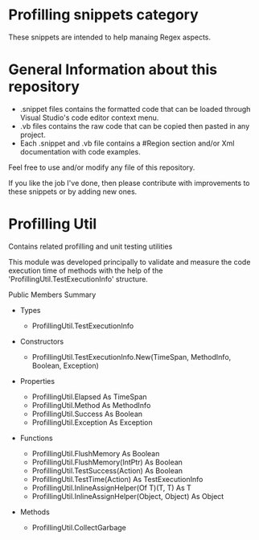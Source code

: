 # Profilling snippets category
These snippets are intended to help manaing Regex aspects.

# General Information about this repository
 - .snippet files contains the formatted code that can be loaded through Visual Studio's code editor context menu.
 - .vb files contains the raw code that can be copied then pasted in any project.
 - Each .snippet and .vb file contains a #Region section and/or Xml documentation with code examples.
 
Feel free to use and/or modify any file of this repository.

If you like the job I've done, then please contribute with improvements to these snippets or by adding new ones.

# Profilling Util
Contains related profilling and unit testing utilities

This module was developed principally to validate and measure the code execution time of methods with the help of the 'ProfillingUtil.TestExecutionInfo' structure.

Public Members Summary

 - Types
   - ProfillingUtil.TestExecutionInfo

 - Constructors
   - ProfillingUtil.TestExecutionInfo.New(TimeSpan, MethodInfo, Boolean, Exception)

 - Properties
   - ProfillingUtil.Elapsed As TimeSpan
   - ProfillingUtil.Method As MethodInfo
   - ProfillingUtil.Success As Boolean
   - ProfillingUtil.Exception As Exception

 - Functions
   - ProfillingUtil.FlushMemory As Boolean
   - ProfillingUtil.FlushMemory(IntPtr) As Boolean
   - ProfillingUtil.TestSuccess(Action) As Boolean
   - ProfillingUtil.TestTime(Action) As TestExecutionInfo
   - ProfillingUtil.InlineAssignHelper(Of T)(T, T) As T
   - ProfillingUtil.InlineAssignHelper(Object, Object) As Object

 - Methods
   - ProfillingUtil.CollectGarbage
